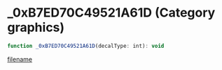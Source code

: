 # _0xB7ED70C49521A61D (Category graphics)

```js
function _0xB7ED70C49521A61D(decalType: int): void
```

[filename](_0xB7ED70C49521A61D_m.md ':include')
